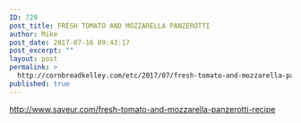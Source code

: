 ```yaml
---
ID: 729
post_title: FRESH TOMATO AND MOZZARELLA PANZEROTTI
author: Mike
post_date: 2017-07-16 09:43:17
post_excerpt: ""
layout: post
permalink: >
  http://cornbreadkelley.com/etc/2017/07/fresh-tomato-and-mozzarella-panzerotti/
published: true
---
```

http://www.saveur.com/fresh-tomato-and-mozzarella-panzerotti-recipe